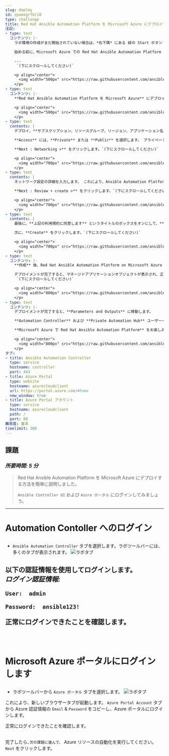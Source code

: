 ```yaml
---
slug: deploy
id: zpumxgrfkti8
type: challenge
title: Red Hat Ansible Automation Platform を Microsoft Azure にデプロイする方法
注記:
- type: text
  コンテンツ: |-
    ラボ環境の作成がまだ開始されていない場合は、*右下隅* にある 緑の Start ボタン <img src="https://github.com/IPvSean/pictures_for_github/blob/master/start_button.png?raw=true" width="100px" align="right"> をクリックしてください にある<br />

    始める前に、Microsoft Azure での Red Hat Ansible Automation Platform の **利点** をいくつか紹介しましょう。

    ---
     `(下にスクロールしてください)`

    <p align="center">
      <img width="500px" src="https://raw.githubusercontent.com/ansible-cloud/azure-demos/main/images/aap-azure-ben.jpg">
    </p>
- type: text
  コンテンツ: |-
    **Red Hat Ansible Automation Platform を Microsoft Azure** にデプロイするには、Azure Marketplace に移動し、そこから選択して、**Create** をクリックします。`(下にスクロールしてください)`

    <p align="center">
      <img width="500px" src="https://raw.githubusercontent.com/ansible-cloud/azure-demos/main/images/AAP-01-AzureMarketPlace.jpg">
    </p>
- type: text
  contents: |
    デプロイ、**サブスクリプション、リソースグループ、リージョン、アプリケーション名、管理者パスワード** の詳細を入力します。

    **Access** には、**Private** または **Public** を選択します。 プライベートは、完全なプライベートネットワークで Ansible Automation Platform を Microsoft Azure にデプロイします。 Public は、アプリケーションゲートウェイとファイアウォールを使用して、Automation Controller および Private Automation Hub ユーザーインターフェイスをパブリックインターネットに公開します。

    **Next : Networking >** をクリックします。`(下にスクロールしてください)`

    <p align="center">
      <img width="700px" src="https://raw.githubusercontent.com/ansible-cloud/azure-demos/main/images/AAP-02-AzureMarketPlace.jpg">
    </p>
- type: text
  contents: |
    ネットワーク設定の詳細を入力します。 これにより、Ansible Automation Platform on Microsoft Azure をデプロイするプライベートネットワークを指定できます。 これは、他の既存の内部ネットワークと混同しないネットワークであることを確認します。 **Create new** をクリックしてネットワーク情報を入力します。 完了したら、保存します。

    **Next : Review + create >** をクリックします。`(下にスクロールしてください)`

    <p align="center">
      <img width="700px" src="https://raw.githubusercontent.com/ansible-cloud/azure-demos/main/images/AAP-02-2-AzureMarketPlace.jpg">
    </p>
- type: text
  contents: |
    最後に、**上記の利用規約に同意します** というタイトルのボックスをオンにして、**Co-Admin Access Permission** に同意します。

    次に、**Create** をクリックします。`(下にスクロールしてください)`

    <p align="center">
      <img width="700px" src="https://raw.githubusercontent.com/ansible-cloud/azure-demos/main/images/AAP-02-3-AzureMarketPlace.jpg">
    </p>
- type: text
  コンテンツ: |-
    **作成** 後、Red Hat Ansible Automation Platform on Microsoft Azure のデプロイが続行されます。これは完了するまでに少し時間がかかります。

    デプロイメントが完了すると、マネージドアプリケーションオブジェクトが表示され、正常にデプロイメントされたことが示されます。
     `(下にスクロールしてください)`

    <p align="center">
      <img width="800px" src="https://raw.githubusercontent.com/ansible-cloud/azure-demos/main/images/AAP-03-AzureMarketPlace.jpg">
    </p>
- type: text
  コンテンツ: |-
    デプロイメントが完了すると、**Parameters and Outputs** に移動します。

    **Automation Controller** および **Private Automation Hub** ユーザーインターフェイスを起動するには、URL をコピーして、選択したブラウザーで起動します。

    **Microsoft Azure で Red Hat Ansible Automation Platform** をお楽しみいただけるようになりました。`(下にスクロールしてください)`

    <p align="center">
      <img width="800px" src="https://raw.githubusercontent.com/ansible-cloud/azure-demos/main/images/AAP-04-AzureMarketPlace.jpg">
    </p>
タブ:
- title: Ansible Automation Controller
  type: service
  hostname: controller
  port: 443
- title: Azure Portal
  type: website
  hostname: azurecloudclient
  url: https://portal.azure.com/#home
  new_window: true
- title: Azure Portal アカウント
  type: service
  hostname: azurecloudclient
  path: /
  port: 80
難易度: 基本
timelimit: 300
---
```

## 課題
### *所要時間: 5 分*

> Red Hat Ansible Automation Platform を Microsoft Azure にデプロイする方法を簡単に説明しました。
>
> `Ansible Controller UI` および `Azure ポータル` にログインしてみましょう。
---

# Automation Contoller へのログイン<p>
- `Ansible Automation Controller` タブを選択します。ラボツールバーには、多くのタブが表示されます。
![ラボタブ](https://raw.githubusercontent.com/ansible-cloud/azure-demos/main/images/lab-tabs.jpg)

以下の認証情報を使用してログインします。<br>
*ログイン認証情報:*<p>
`User:  admin`<p>
`Password:  ansible123!`<p>
正常にログインできたことを確認します。
<br><br><br>
---
# Microsoft Azure ポータルにログインします<p>
- ラボツールバーから `Azure ポータル` タブを選択します。
![ラボタブ](https://raw.githubusercontent.com/ansible-cloud/azure-demos/main/images/lab-tabs.jpg)

これにより、新しいブラウザータブが起動します。 `Azure Portal Account` タブから Azure 認証情報の `Email` & `Password` をコピーし、Azure ポータルにログインします。<p>
正常にログインできたことを確認します。<p>
<br>
完了したら､`次の課題に進んで、` Azure リソースの自動化を実行してください。`Next` をクリックします。